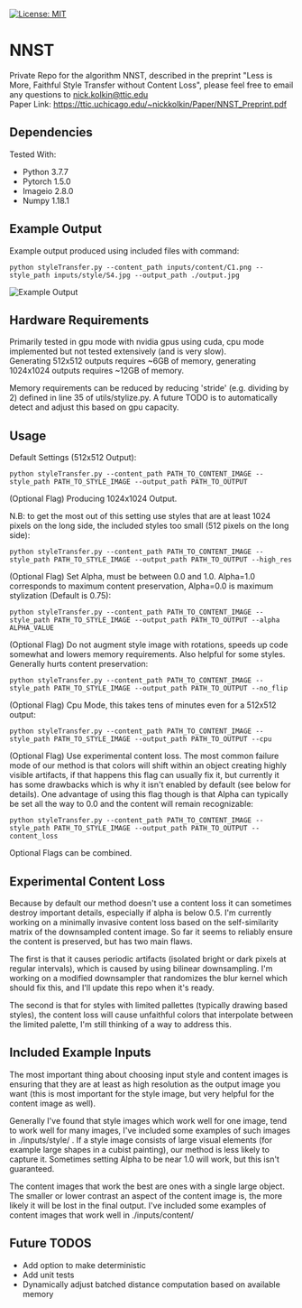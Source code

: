 [![License: MIT](https://img.shields.io/badge/License-MIT-yellow.svg)](https://opensource.org/licenses/MIT)
# NNST
Private Repo for the algorithm NNST, described in the preprint "Less is More, Faithful Style Transfer without Content Loss", please feel free to email any questions to nick.kolkin@ttic.edu  
Paper Link: https://ttic.uchicago.edu/~nickkolkin/Paper/NNST_Preprint.pdf

## Dependencies
Tested With:        
* Python 3.7.7        
* Pytorch 1.5.0       
* Imageio 2.8.0        
* Numpy 1.18.1          

## Example Output
Example output produced using included files with command:
```
python styleTransfer.py --content_path inputs/content/C1.png --style_path inputs/style/S4.jpg --output_path ./output.jpg
```
![Example Output](https://github.com/nkolkin13/NNST/blob/main/example.png?raw=true)

## Hardware Requirements
Primarily tested in gpu mode with nvidia gpus using cuda, cpu mode implemented but not tested extensively (and is very slow).  
Generating 512x512 outputs requires ~6GB of memory, generating 1024x1024 outputs requires ~12GB of memory.    

Memory requirements can be reduced by reducing 'stride' (e.g. dividing by 2) defined in line 35 of utils/stylize.py. A future TODO
is to automatically detect and adjust this based on gpu capacity.

## Usage
Default Settings (512x512 Output):    
```
python styleTransfer.py --content_path PATH_TO_CONTENT_IMAGE --style_path PATH_TO_STYLE_IMAGE --output_path PATH_TO_OUTPUT
```
(Optional Flag) Producing 1024x1024 Output. 

N.B: to get the most out of this setting use styles that are at least 1024 pixels on the long side, the included styles too small (512 pixels on the long side):    
```
python styleTransfer.py --content_path PATH_TO_CONTENT_IMAGE --style_path PATH_TO_STYLE_IMAGE --output_path PATH_TO_OUTPUT --high_res
```

(Optional Flag) Set Alpha, must be between 0.0 and 1.0. Alpha=1.0 corresponds to maximum content preservation, Alpha=0.0 is maximum stylization  (Default is 0.75):    
```
python styleTransfer.py --content_path PATH_TO_CONTENT_IMAGE --style_path PATH_TO_STYLE_IMAGE --output_path PATH_TO_OUTPUT --alpha ALPHA_VALUE
```

(Optional Flag) Do not augment style image with rotations, speeds up code somewhat and lowers memory requirements. Also helpful for some styles. Generally hurts content preservation:  
```
python styleTransfer.py --content_path PATH_TO_CONTENT_IMAGE --style_path PATH_TO_STYLE_IMAGE --output_path PATH_TO_OUTPUT --no_flip
```

(Optional Flag) Cpu Mode, this takes tens of minutes even for a 512x512 output:  
```
python styleTransfer.py --content_path PATH_TO_CONTENT_IMAGE --style_path PATH_TO_STYLE_IMAGE --output_path PATH_TO_OUTPUT --cpu
```

(Optional Flag) Use experimental content loss. The most common failure mode of our method is that colors will shift within an object creating highly visible artifacts, if that happens this flag can usually fix it, but currently it has some drawbacks which is why it isn't enabled by default (see below for details). One advantage of using this flag though is that Alpha can typically be set all the way to 0.0 and the content will remain recognizable:  
```
python styleTransfer.py --content_path PATH_TO_CONTENT_IMAGE --style_path PATH_TO_STYLE_IMAGE --output_path PATH_TO_OUTPUT --content_loss
```

Optional Flags can be combined.

## Experimental Content Loss
Because by default our method doesn't use a content loss it can sometimes destroy important details, especially if alpha is below 0.5. I'm currently working on a minimally invasive content loss based on the self-similarity matrix of the downsampled content image. So far it seems to reliably ensure the content is preserved, but has two main flaws. 

The first is that it causes periodic artifacts (isolated bright or dark pixels at regular intervals), which is caused by using bilinear downsampling. I'm working on a modified downsampler that randomizes the blur kernel which should fix this, and I'll update this repo when it's ready.

The second is that for styles with limited pallettes (typically drawing based styles), the content loss will cause unfaithful colors that interpolate between the limited palette, I'm still thinking of a way to address this.

## Included Example Inputs
The most important thing about choosing input style and content images is ensuring that they are at least as high resolution as the output image you want (this is most important for the style image, but very helpful for the content image as well). 

Generally I've found that style images which work well for one image, tend to work well for many images, I've included some examples of such images in ./inputs/style/ . If a style image consists of large visual elements (for example large shapes in a cubist painting), our method is less likely to capture it. Sometimes setting Alpha to be near 1.0 will work, but this isn't guaranteed.

The content images that work the best are ones with a single large object. The smaller or lower contrast an aspect of the content image is, the more likely it will be lost in the final output. I've included some examples of content images that work well in ./inputs/content/

## Future TODOS
* Add option to make deterministic
* Add unit tests
* Dynamically adjust batched distance computation based on available memory
